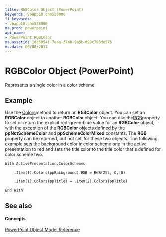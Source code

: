 ```yaml
---
title: RGBColor Object (PowerPoint)
keywords: vbapp10.chm538000
f1_keywords:
- vbapp10.chm538000
ms.prod: powerpoint
api_name:
- PowerPoint.RGBColor
ms.assetid: 1da5054f-7eaa-37e8-9a5b-d90c790de576
ms.date: 06/08/2017
---
```



# RGBColor Object (PowerPoint)

Represents a single color in a color scheme.


## Example

Use the [Colors](PowerPoint.ColorScheme.Colors.md)method to return an  **RGBColor** object. You can set an **RGBColor** object to another **RGBColor** object. You can use the[RGB](PowerPoint.RGBColor.RGB.md)property to set or return the explicit red-green-blue value for an  **RGBColor** object, with the exception of the **RGBColor** objects defined by the **ppNotSchemeColor** and **ppSchemeColorMixed** constants. The **RGB** property can be returned, but not set, for these two objects. The following example sets the background color in color scheme one in the active presentation to red and sets the title color to the title color that's defined for color scheme two.


```vb
With ActivePresentation.ColorSchemes

    .Item(1).Colors(ppBackground).RGB = RGB(255, 0, 0)

    .Item(1).Colors(ppTitle) = .Item(2).Colors(ppTitle)

End With
```


## See also


#### Concepts


[PowerPoint Object Model Reference](object-model-powerpoint-vba-reference.md)

